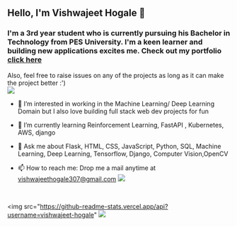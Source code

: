 ## Hello, I'm Vishwajeet Hogale 👋

### I'm a 3rd year student who is currently pursuing his Bachelor in Technology from PES University. I'm a keen learner and building new applications excites me. Check out my portfolio <a href="https://vishwajeet-hogale.github.io/vishwajeethogale">click here</a>
Also, feel free to raise issues on any of the projects as long as it can make the project better :')
<br>
<img src="https://komarev.com/ghpvc/?username=your-github-vishwajeet-hogale&color=green" ></img>

- 🔭 I’m interested in working in the Machine Learning/ Deep Learning Domain but I also love building full stack web dev projects for fun
- 🌱 I’m currently learning Reinforcement Learning, FastAPI , Kubernetes, AWS, django


- 💬 Ask me about Flask, HTML, CSS, JavaScript, Python, SQL, Machine Learning, Deep Learning, Tensorflow, Django, Computer Vision,OpenCV
- 📫 How to reach me: Drop me a mail anytime at vishwajeethogale307@gmail.com
<img src="https://github-readme-stats.vercel.app/api?username=vishwajeet-hogale"></img>
<!-- <img src="https://github-readme-stats.vercel.app/api?username=vishwajeet-hogale&&show_icons=true&title_color=ffffff&icon_color=bb2acf&text_color=daf7dc&bg_color=151515" </img> --><br/>

<img src="https://github-readme-stats.vercel.app/api?username=vishwajeet-hogale" </img>
<img src="https://github-readme-stats.vercel.app/api/top-langs/?username=anuraghazra&&langs_count=5" ></img>
